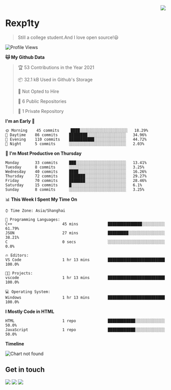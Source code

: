 <a href="#">
<img align="right" src="https://github-readme-stats.vercel.app/api?username=rexp1ty&show_icons=true&hide_border=true">
</a>

# Rexp1ty
> Still a college student.And I love open source!😃  

<!--START_SECTION:waka-->
![Profile Views](http://img.shields.io/badge/Profile%20Views-0-blue)

**🐱 My Github Data** 

> 🏆 53 Contributions in the Year 2021
 > 
> 📦 32.1 kB Used in Github's Storage 
 > 
> 🚫 Not Opted to Hire
 > 
> 📜 6 Public Repositories 
 > 
> 🔑 1 Private Repository 
 > 
**I'm an Early 🐤** 

```text
🌞 Morning    45 commits     ████░░░░░░░░░░░░░░░░░░░░░   18.29% 
🌆 Daytime    86 commits     ████████░░░░░░░░░░░░░░░░░   34.96% 
🌃 Evening    110 commits    ███████████░░░░░░░░░░░░░░   44.72% 
🌙 Night      5 commits      ░░░░░░░░░░░░░░░░░░░░░░░░░   2.03%

```
📅 **I'm Most Productive on Thursday** 

```text
Monday       33 commits     ███░░░░░░░░░░░░░░░░░░░░░░   13.41% 
Tuesday      8 commits      ░░░░░░░░░░░░░░░░░░░░░░░░░   3.25% 
Wednesday    40 commits     ████░░░░░░░░░░░░░░░░░░░░░   16.26% 
Thursday     72 commits     ███████░░░░░░░░░░░░░░░░░░   29.27% 
Friday       70 commits     ███████░░░░░░░░░░░░░░░░░░   28.46% 
Saturday     15 commits     █░░░░░░░░░░░░░░░░░░░░░░░░   6.1% 
Sunday       8 commits      ░░░░░░░░░░░░░░░░░░░░░░░░░   3.25%

```


📊 **This Week I Spent My Time On** 

```text
⌚︎ Time Zone: Asia/Shanghai

💬 Programming Languages: 
C++                      45 mins             ███████████████░░░░░░░░░░   61.79% 
JSON                     27 mins             █████████░░░░░░░░░░░░░░░░   38.21% 
C                        0 secs              ░░░░░░░░░░░░░░░░░░░░░░░░░   0.0%

🔥 Editors: 
VS Code                  1 hr 13 mins        █████████████████████████   100.0%

🐱‍💻 Projects: 
vscode                   1 hr 13 mins        █████████████████████████   100.0%

💻 Operating System: 
Windows                  1 hr 13 mins        █████████████████████████   100.0%

```

**I Mostly Code in HTML** 

```text
HTML                     1 repo              ████████████░░░░░░░░░░░░░   50.0% 
JavaScript               1 repo              ████████████░░░░░░░░░░░░░   50.0%

```


**Timeline**

![Chart not found](https://raw.githubusercontent.com/rexp1ty/rexp1ty/master/charts/bar_graph.png) 


<!--END_SECTION:waka-->


## Get in touch
[![](https://img.shields.io/badge/-https://zuertx.tk-0e83cd?style=flat-square&logo=Blogger&logoColor=fff)](https://zuertx.tk)
[![](https://img.shields.io/badge/-@zuertx-3db6f1?style=flat-square&logo=Telegram&logoColor=2ca5e0)](https://t.me/zuertx)
[![](https://img.shields.io/badge/-zuertx@gmail.com-911318?style=flat-square&logo=Gmail&logoColor=white&labelColor=c14438)](mailto:zuertx_at_gmail.com)
